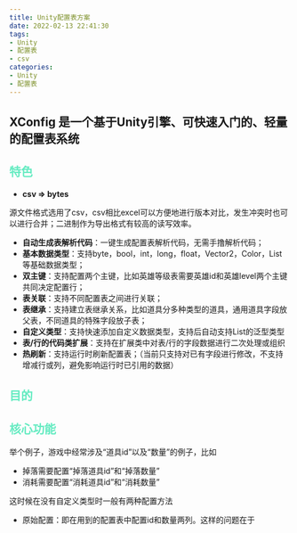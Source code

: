 ```yaml
---
title: Unity配置表方案
date: 2022-02-13 22:41:30
tags:
- Unity
- 配置表
- csv
categories:
- Unity
- 配置表
---
```


## XConfig 是一个基于Unity引擎、可快速入门的、轻量的配置表系统

## <font color=#64EBC1>特色</font>

- **csv => bytes**

源文件格式选用了csv，csv相比excel可以方便地进行版本对比，发生冲突时也可以进行合并；二进制作为导出格式有较高的读写效率。

- **自动生成表解析代码**：一键生成配置表解析代码，无需手撸解析代码；
- **基本数据类型**：支持byte，bool，int，long，float，Vector2，Color，List等基础数据类型；
- **双主键**：支持配置两个主键，比如英雄等级表需要英雄id和英雄level两个主键共同决定配置行；
- **表关联**：支持不同配置表之间进行关联；
- **表继承**：支持建立表继承关系，比如道具分多种类型的道具，通用道具字段放父表，不同道具的特殊字段放子表；
- **自定义类型**：支持快速添加自定义数据类型，支持后自动支持List的泛型类型
- **表/行的代码类扩展**：支持在扩展类中对表/行的字段数据进行二次处理或组织
- **热刷新**：支持运行时刷新配置表；（当前只支持对已有字段进行修改，不支持增减行或列，避免影响运行时已引用的数据）

<!-- more -->

## <font color=#64EBC1>目的</font>



## <font color=#64EBC1>核心功能</font>

举个例子，游戏中经常涉及“道具id”以及“数量”的例子，比如

- 掉落需要配置“掉落道具id”和“掉落数量”
- 消耗需要配置“消耗道具id”和“消耗数量”
 
这时候在没有自定义类型时一般有两种配置方法

- 原始配置：即在用到的配置表中配置id和数量两列。这样的问题在于